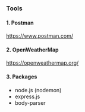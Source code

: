### Tools

#### 1. Postman

https://www.postman.com/

#### 2. OpenWeatherMap

https://openweathermap.org/

#### 3. Packages

- node.js (nodemon)
- express.js
- body-parser
